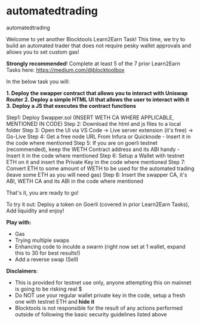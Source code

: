 # automatedtrading
automatedtrading

Welcome to yet another Blocktools Learn2Earn Task! 
This time, we try to build an automated trader that does not require pesky wallet approvals and allows you to set custom gas!

**Strongly recommended**! Complete at least 5 of the 7 prior Learn2Earn Tasks here: https://medium.com/@blocktoolbox

In the below task you will: 

**1. Deploy the swapper contract that allows you to interact with Uniswap Router
2. Deploy a simple HTML UI that allows the user to interact with it
3. Deploy a JS that executes the contract functions**

Step1: Deploy Swapper.sol (INSERT WETH CA WHERE APPLICABLE, MENTIONED IN CODE)
Step 2: Download the html and js files to a local folder
Step 3: Open the UI via VS Code -> Live server extension (it's free) -> Go-Live
Step 4: Get a free node URL From Infura or Quicknode - Insert it in the code where mentioned
Step 5: If you are on goerli testnet (recommended), keep the WETH Contract address and its ABI handy - Insert it in the code where mentioned
Step 6: Setup a Wallet with testnet ETH on it and insert the Private Key in the code where mentioned
Step 7: Convert ETH to some amount of WETH to be used for the automated trading (leave some ETH as you will need gas) 
Step 8: Insert the swapper CA, it's ABI, WETH CA and its ABI in the code where mentioned

That's it, you are ready to go! 

To try it out: Deploy a token on Goerli (covered in prior Learn2Earn Tasks), Add liquidity and enjoy!

**Play with:** 
- Gas
- Trying multiple swaps
- Enhancing code to inculde a swarm (right now set at 1 wallet, expand this to 30 for best results!)
- Add a reverse swap (Sell)


**Disclaimers**: 
- This is provided for testnet use only, anyone attempting this on mainnet is going to be risking real $
- Do NOT use your regular wallet private key in the code, setup a fresh one with testnet ETH and **hide it**
- Blocktools is not responsible for the result of any actions performed outside of following the basic security guidelines listed above 
  
